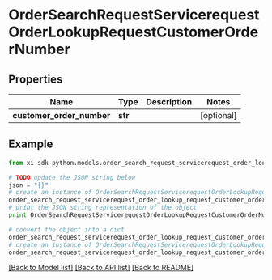 # OrderSearchRequestServicerequestOrderLookupRequestCustomerOrderNumber


## Properties

Name | Type | Description | Notes
------------ | ------------- | ------------- | -------------
**customer_order_number** | **str** |  | [optional] 

## Example

```python
from xi-sdk-python.models.order_search_request_servicerequest_order_lookup_request_customer_order_number import OrderSearchRequestServicerequestOrderLookupRequestCustomerOrderNumber

# TODO update the JSON string below
json = "{}"
# create an instance of OrderSearchRequestServicerequestOrderLookupRequestCustomerOrderNumber from a JSON string
order_search_request_servicerequest_order_lookup_request_customer_order_number_instance = OrderSearchRequestServicerequestOrderLookupRequestCustomerOrderNumber.from_json(json)
# print the JSON string representation of the object
print OrderSearchRequestServicerequestOrderLookupRequestCustomerOrderNumber.to_json()

# convert the object into a dict
order_search_request_servicerequest_order_lookup_request_customer_order_number_dict = order_search_request_servicerequest_order_lookup_request_customer_order_number_instance.to_dict()
# create an instance of OrderSearchRequestServicerequestOrderLookupRequestCustomerOrderNumber from a dict
order_search_request_servicerequest_order_lookup_request_customer_order_number_form_dict = order_search_request_servicerequest_order_lookup_request_customer_order_number.from_dict(order_search_request_servicerequest_order_lookup_request_customer_order_number_dict)
```
[[Back to Model list]](../README.md#documentation-for-models) [[Back to API list]](../README.md#documentation-for-api-endpoints) [[Back to README]](../README.md)


